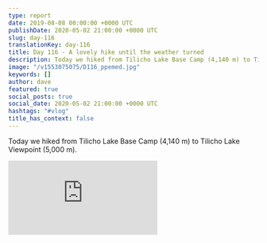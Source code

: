 ```yaml
---
type: report
date: 2019-08-08 00:00:00 +0000 UTC
publishDate: 2020-05-02 21:00:00 +0000 UTC
slug: day-116
translationKey: day-116
title: Day 116 - A lovely hike until the weather turned
description: Today we hiked from Tilicho Lake Base Camp (4,140 m) to Tilicho Lake Viewpoint (5,000 m).
image: "/v1553075075/D116_ppemed.jpg"
keywords: []
author: dave
featured: true
social_posts: true
social_date: 2020-05-02 21:00:00 +0000 UTC
hashtags: "#vlog"
title_has_context: false
---
```


Today we hiked from Tilicho Lake Base Camp (4,140 m) to Tilicho Lake Viewpoint (5,000 m).

<iframe src="https://www.youtube.com/embed/t-RfkWHwDAY" frameborder="0" allow="accelerometer; autoplay; encrypted-media; gyroscope; picture-in-picture" allowfullscreen></iframe>

